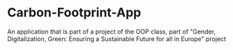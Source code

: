 # Carbon-Footprint-App
An application that is part of a project of the OOP class, part of "Gender, Digitalization, Green: Ensuring a Sustainable Future for all in Europe" project
